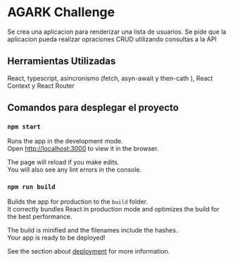 # AGARK Challenge 

Se crea una aplicacion para renderizar una lista de usuarios. Se pide que la aplicacion pueda realizar opraciones CRUD utilizando consultas a la API

## Herramientas Utilizadas

React, typescript, asincronismo (fetch, asyn-await y then-cath ), React Context y React Router

## Comandos para desplegar el proyecto
### `npm start`

Runs the app in the development mode.\
Open [http://localhost:3000](http://localhost:3000) to view it in the browser.

The page will reload if you make edits.\
You will also see any lint errors in the console.

### `npm run build`

Builds the app for production to the `build` folder.\
It correctly bundles React in production mode and optimizes the build for the best performance.

The build is minified and the filenames include the hashes.\
Your app is ready to be deployed!

See the section about [deployment](https://facebook.github.io/create-react-app/docs/deployment) for more information.
